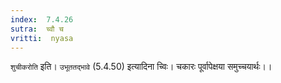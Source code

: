 ```yaml
---
index:  7.4.26
sutra:  च्वौ च
vritti:  nyasa
---
```


`शुचीकरोति` इति। `उभूततद्भावे` (5.4.50) इत्यादिना च्विः। चकारः पूर्वापेक्षया समुच्चयार्थः।।

